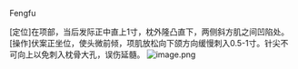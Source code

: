 Fengfu

[定位]在项部，当后发际正中直上1寸，枕外隆凸直下，两侧斜方肌之间凹陷处。 
[操作]伏案正坐位，使头微前倾，项肌放松向下颌方向缓慢刺入0.5-1寸。针尖不可向上以免刺入枕骨大孔，误伤延髓。
![image.png](https://picgo18719498306.oss-cn-guangzhou.aliyuncs.com/20250424004935584.png)
